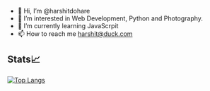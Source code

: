 - 👋 Hi, I’m @harshitdohare
- 👀 I’m interested in Web Development, Python and Photography.
- 🌱 I’m currently learning JavaScrpit
- 📫 How to reach me harshit@duck.com

<!---
harshitdohare/harshitdohare is a ✨ special ✨ repository because its `README.md` (this file) appears on your GitHub profile.
You can click the Preview link to take a look at your changes.
--->

## Stats📈
[![Top Langs](https://github-readme-stats.vercel.app/api/top-langs/?username=harshitdohare)](https://github.com/anuraghazra/github-readme-stats)
